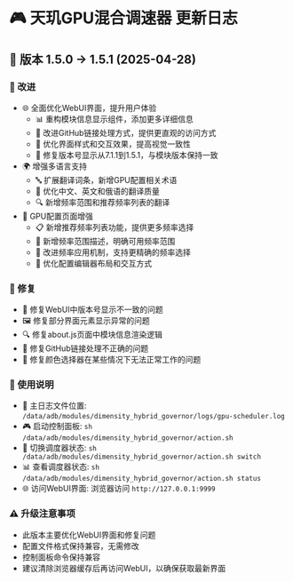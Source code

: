 # 🎮 天玑GPU混合调速器 更新日志

## 🚀 版本 1.5.0 → 1.5.1 (2025-04-28)

### 🔧 改进
- 🌐 全面优化WebUI界面，提升用户体验
  - 📊 重构模块信息显示组件，添加更多详细信息
  - 🔗 改进GitHub链接处理方式，提供更直观的访问方式
  - 🎨 优化界面样式和交互效果，提高视觉一致性
  - 🔄 修复版本号显示从7.1.1到1.5.1，与模块版本保持一致
- 🌍 增强多语言支持
  - 🔤 扩展翻译词条，新增GPU配置相关术语
  - 📝 优化中文、英文和俄语的翻译质量
  - 🔍 新增频率范围和推荐频率列表的翻译
- 📱 GPU配置页面增强
  - 📋 新增推荐频率列表功能，提供更多频率选择
  - 📏 新增频率范围描述，明确可用频率范围
  - 🔢 改进频率应用机制，支持更精确的频率选择
  - 📑 优化配置编辑器布局和交互方式

### 🐛 修复
- 🔄 修复WebUI中版本号显示不一致的问题
- 🖼️ 修复部分界面元素显示异常的问题
- 🔍 修复about.js页面中模块信息渲染逻辑
- 🔗 修复GitHub链接处理不正确的问题
- 🎨 修复颜色选择器在某些情况下无法正常工作的问题


### 📖 使用说明
- 📂 主日志文件位置: `/data/adb/modules/dimensity_hybrid_governor/logs/gpu-scheduler.log`
- 🎮 启动控制面板: `sh /data/adb/modules/dimensity_hybrid_governor/action.sh`
- 🔄 切换调度器状态: `sh /data/adb/modules/dimensity_hybrid_governor/action.sh switch`
- 📊 查看调度器状态: `sh /data/adb/modules/dimensity_hybrid_governor/action.sh status`
- 🌐 访问WebUI界面: 浏览器访问 `http://127.0.0.1:9999`

### ⚠️ 升级注意事项
- 此版本主要优化WebUI界面和修复问题
- 配置文件格式保持兼容，无需修改
- 控制面板命令保持兼容
- 建议清除浏览器缓存后再访问WebUI，以确保获取最新界面

